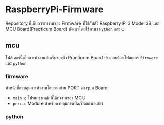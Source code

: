 # RaspberryPi-Firmware
Repository นี้เก็บการทำงานของ Firmware ที่ใช้กับตัว Raspberry Pi 3 Model 3B และ MCU Board(Practicum Board) พัฒนาโดยใช้ภาษา `Python` และ `C`

## mcu
โฟล์เดอร์นี้เก็บการทำงานสำหรับของตัว Practicum Board ประกอบด้วยโฟลเดอร์ `firmware` และ `python`
### firmware
ทำหน้าที่ควบคุมการทำงานโดยจากผ่าน PORT ต่างๆบน Board
- `main.c` โปรแกรมหลักที่ใช้ทำงานของ MCU
- `peri.c` Module สำหรับควบคุมการเปิด/ปิดของเลเซอร์
### python

